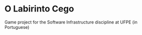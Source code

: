 # O Labirinto Cego
Game project for the Software Infrastructure discipline at UFPE (in Portuguese) 

